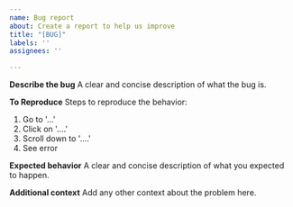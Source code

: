 ```yaml
---
name: Bug report
about: Create a report to help us improve
title: "[BUG]"
labels: ''
assignees: ''

---
```


<!-- Love WordPress-Plugin-Boilerplate-Powered? Please consider supporting our collective:
👉  https://opencollective.com/WordPress-Plugin-Boilerplate-Powered/donate -->
**Describe the bug**
A clear and concise description of what the bug is.

**To Reproduce**
Steps to reproduce the behavior:
1. Go to '...'
2. Click on '....'
3. Scroll down to '....'
4. See error

**Expected behavior**
A clear and concise description of what you expected to happen.

**Additional context**
Add any other context about the problem here.
